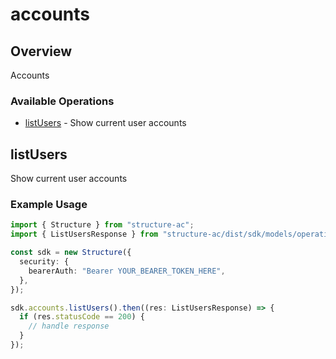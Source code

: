 # accounts

## Overview

Accounts

### Available Operations

* [listUsers](#listusers) - Show current user accounts

## listUsers

Show current user accounts

### Example Usage

```typescript
import { Structure } from "structure-ac";
import { ListUsersResponse } from "structure-ac/dist/sdk/models/operations";

const sdk = new Structure({
  security: {
    bearerAuth: "Bearer YOUR_BEARER_TOKEN_HERE",
  },
});

sdk.accounts.listUsers().then((res: ListUsersResponse) => {
  if (res.statusCode == 200) {
    // handle response
  }
});
```
